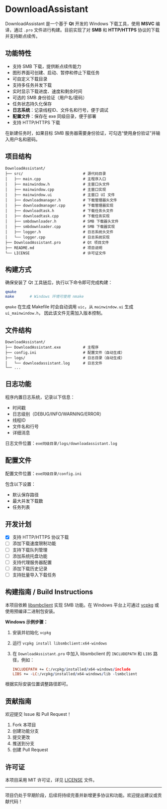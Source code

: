 # DownloadAssistant

DownloadAssistant 是一个基于 **Qt** 开发的 Windows 下载工具，使用 **MSVC** 编译，通过 `.pro` 文件进行构建。目前实现了对 **SMB** 和 **HTTP/HTTPS** 协议的下载并支持断点续传。

## 功能特性

- 支持 SMB 下载，提供断点续传能力
- 图形界面可创建、启动、暂停和停止下载任务
- 可自定义下载目录
- 支持多任务并发下载
- 实时显示下载进度、速度和剩余时间
- 可选的 SMB 身份验证（用户名/密码）
- 任务状态持久化保存
- **日志系统**：记录线程ID、文件名和行号，便于调试
- **配置文件**：保存在 exe 同级目录，便于部署
- 支持 HTTP/HTTPS 下载

在新建任务时，如果目标 SMB 服务器需要身份验证，可勾选“使用身份验证”并输入用户名和密码。

## 项目结构

```
DownloadAssistant/
├── src/                           # 源代码目录
│   ├── main.cpp                   # 主程序入口
│   ├── mainwindow.h               # 主窗口头文件
│   ├── mainwindow.cpp             # 主窗口实现
│   ├── mainwindow.ui              # 主窗口 UI 文件
│   ├── downloadmanager.h          # 下载管理器头文件
│   ├── downloadmanager.cpp        # 下载管理器实现
│   ├── downloadtask.h             # 下载任务头文件
│   ├── downloadtask.cpp           # 下载任务实现
│   ├── smbdownloader.h            # SMB 下载器头文件
│   ├── smbdownloader.cpp          # SMB 下载器实现
│   ├── logger.h                   # 日志系统头文件
│   └── logger.cpp                 # 日志系统实现
├── DownloadAssistant.pro          # Qt 项目文件
├── README.md                      # 项目说明
└── LICENSE                        # 许可证文件
```

## 构建方式

确保安装了 Qt 工具链后，执行以下命令即可完成构建：

```bash
qmake
make       # Windows 环境可使用 nmake
```

`qmake` 在生成 Makefile 时会自动调用 `uic`，从 `mainwindow.ui` 生成 `ui_mainwindow.h`，
因此该文件无需加入版本控制。

## 文件结构

```
DownloadAssistant/
├── DownloadAssistant.exe          # 主程序
├── config.ini                     # 配置文件（自动生成）
├── logs/                          # 日志目录（自动生成）
│   └── downloadassistant.log      # 日志文件
└── ...
```

## 日志功能

程序内置日志系统，记录以下信息：
- 时间戳
- 日志级别（DEBUG/INFO/WARNING/ERROR）
- 线程ID
- 文件名和行号
- 详细消息

日志文件位置：`exe同级目录/logs/downloadassistant.log`

## 配置文件

配置文件位置：`exe同级目录/config.ini`

包含以下设置：
- 默认保存路径
- 最大并发下载数
- 任务列表

## 开发计划

- [x] 支持 HTTP/HTTPS 协议下载
- [ ] 添加下载速度限制功能
- [ ] 支持下载队列管理
- [ ] 添加系统托盘功能
- [ ] 支持代理服务器配置
- [ ] 添加下载历史记录
- [ ] 支持批量导入下载任务

## 构建指南 / Build Instructions

本项目依赖 [libsmbclient](https://www.samba.org/samba/docs/current/man-html/libsmbclient.7.html) 实现 SMB 功能。在 Windows 平台上可通过 [vcpkg](https://github.com/microsoft/vcpkg) 或使用预编译二进制包安装。

**Windows 示例步骤：**

1. 安装并初始化 `vcpkg`
2. 运行 `vcpkg install libsmbclient:x64-windows`
3. 在 `DownloadAssistant.pro` 中加入 libsmbclient 的 `INCLUDEPATH` 和 `LIBS` 路径，例如：

   ```pro
   INCLUDEPATH += C:/vcpkg/installed/x64-windows/include
   LIBS += -LC:/vcpkg/installed/x64-windows/lib -lsmbclient
   ```

根据实际安装位置调整路径即可。

## 贡献指南

欢迎提交 Issue 和 Pull Request！

1. Fork 本项目
2. 创建功能分支
3. 提交更改
4. 推送到分支
5. 创建 Pull Request

## 许可证

本项目采用 MIT 许可证，详见 [LICENSE](LICENSE) 文件。

---

项目仍处于早期阶段，后续将持续完善并新增更多协议和功能。欢迎提出建议或贡献代码！
